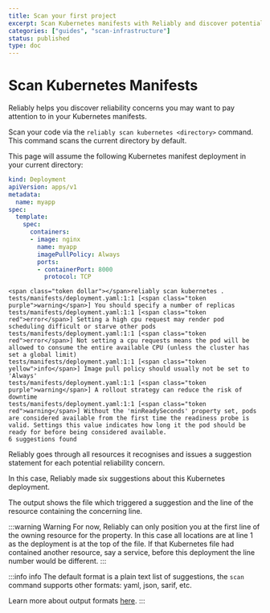 ```yaml
---
title: Scan your first project
excerpt: Scan Kubernetes manifests with Reliably and discover potential reliability issues before deploying your infrastructure.
categories: ["guides", "scan-infrastructure"]
status: published
type: doc
---
```


# Scan Kubernetes Manifests

Reliably helps you discover reliability concerns you may want to pay attention
to in your Kubernetes manifests.

Scan your code via the `reliably scan kubernetes <directory>` command. This
command scans the current directory by default.

This page will assume the following Kubernetes manifest deployment in your
current directory:

```yaml
kind: Deployment
apiVersion: apps/v1
metadata:
  name: myapp
spec:
  template:
    spec:
      containers:
      - image: nginx
        name: myapp
        imagePullPolicy: Always
        ports:
        - containerPort: 8000
          protocol: TCP
```

```reliably
<span class="token dollar"></span>reliably scan kubernetes .
tests/manifests/deployment.yaml:1:1 [<span class="token purple">warning</span>] You should specify a number of replicas
tests/manifests/deployment.yaml:1:1 [<span class="token red">error</span>] Setting a high cpu request may render pod scheduling difficult or starve other pods
tests/manifests/deployment.yaml:1:1 [<span class="token red">error</span>] Not setting a cpu requests means the pod will be allowed to consume the entire available CPU (unless the cluster has set a global limit)
tests/manifests/deployment.yaml:1:1 [<span class="token yellow">info</span>] Image pull policy should usually not be set to 'Always'
tests/manifests/deployment.yaml:1:1 [<span class="token purple">warning</span>] A rollout strategy can reduce the risk of downtime
tests/manifests/deployment.yaml:1:1 [<span class="token red">warning</span>] Without the 'minReadySeconds' property set, pods are considered available from the first time the readiness probe is valid. Settings this value indicates how long it the pod should be ready for before being considered available.
6 suggestions found
```

Reliably goes through all resources it recognises and issues a suggestion
statement for each potential reliability concern.

In this case, Reliably made six suggestions about this Kubernetes deployment.

The output shows the file which triggered a suggestion and the line of the
resource containing the concerning line.

:::warning Warning
  For now, Reliably can only position you at the first line of the owning
  resource for the property. In this case all locations are at line 1 as
  the deployment is at the top of the file. If that Kubernetes file had
  contained another resource, say a service, before this deployment the
  line number would be different.
:::

:::info info
  The default format is a plain text list of suggestions, the `scan`
  command supports other formats: yaml, json, sarif, etc.

  Learn more about output formats [here](/docs/guides/scan-infrastructure/output-formats/).
:::
